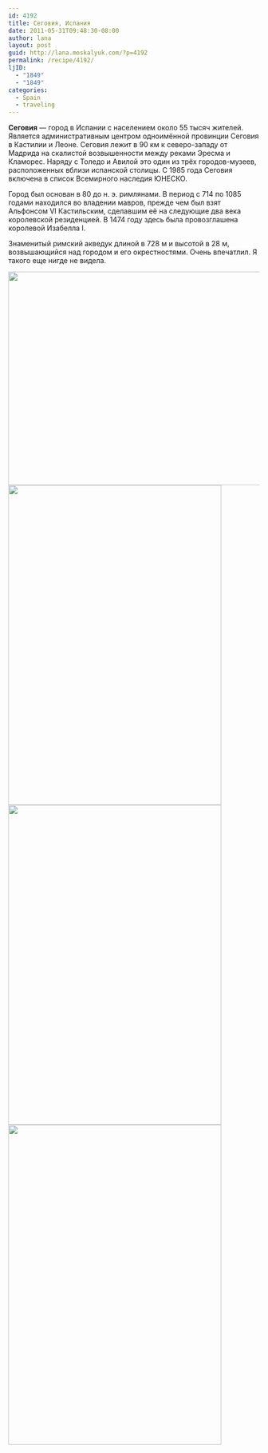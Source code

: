 ```yaml
---
id: 4192
title: Сеговия, Испания
date: 2011-05-31T09:48:30-08:00
author: lana
layout: post
guid: http://lana.moskalyuk.com/?p=4192
permalink: /recipe/4192/
ljID:
  - "1849"
  - "1849"
categories:
  - Spain
  - traveling
---
```

**Сеговия** — город в Испании с населением около 55 тысяч жителей. Является административным центром одноимённой провинции Сеговия в Кастилии и Леоне. Сеговия лежит в 90 км к северо-западу от Мадрида на скалистой возвышенности между реками Эресма и Кламорес. Наряду с Толедо и Авилой это один из трёх городов-музеев, расположенных вблизи испанской столицы. С 1985 года Сеговия включена в список Всемирного наследия ЮНЕСКО.

Город был основан в 80 до н. э. римлянами. В период с 714 по 1085 годами находился во владении мавров, прежде чем был взят Альфонсом VI Кастильским, сделавшим её на следующие два века королевской резиденцией. В 1474 году здесь была провозглашена королевой Изабелла I.

Знаменитый римский акведук длиной в 728 м и высотой в 28 м, возвышающийся над городом и его окрестностями. Очень впечатлил. Я такого еще нигде не видела.

<img loading="lazy" class="alignnone" title="segovia" src="http://farm4.static.flickr.com/3190/5782000904_ec334d90dd_z.jpg" alt="" width="640" height="427" /> 

<img loading="lazy" class="alignnone" title="segovia" src="http://farm3.static.flickr.com/2802/5781961458_8879a75076_z.jpg" alt="" width="427" height="640" /> 

<!--more-->

<img loading="lazy" class="alignnone" title="segovia" src="http://farm3.static.flickr.com/2718/5781966182_4cd3b6bb5e_z.jpg" alt="" width="427" height="640" /> 

<img loading="lazy" class="alignnone" title="segovia" src="http://farm4.static.flickr.com/3066/5782012722_2fd7944191_z.jpg" alt="" width="427" height="640" />